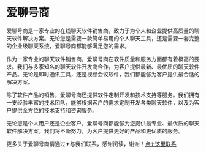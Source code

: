 # 爱聊号商

爱聊号商是一家专业的在线聊天软件销售商，致力于为个人和企业提供高质量的聊天软件解决方案。无论您是需要一款简单易用的个人聊天工具，还是需要一套完整的企业级聊天系统，爱聊号商都能够满足您的需求。

作为一家专业的聊天软件销售商，爱聊号商在软件质量和服务方面都有着极高的要求。我们与多家知名的聊天软件开发商合作，为客户提供最新、最优质的聊天软件产品。无论是即时通讯工具，还是视频会议软件，我们都能够为客户提供最合适的解决方案。

除了软件产品的销售，爱聊号商还提供软件定制开发和技术支持等服务。我们拥有一支经验丰富的技术团队，能够根据客户的需求定制开发各类聊天软件，以及为客户提供全方位的技术支持和咨询服务。

无论您是个人用户还是企业客户，爱聊号商都能够为您提供最专业、最优质的聊天软件解决方案。我们将不断努力，为客户提供更好的产品和更优质的服务。

更多关于爱聊号商请通过✈与我们联系，感谢阅读，谢谢！[点✈这里联系](https://ss.k02.cc)